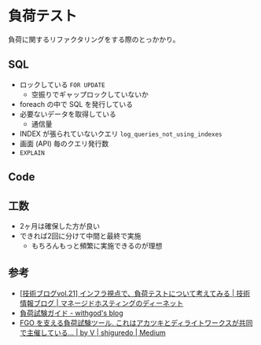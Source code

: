 # 負荷テスト
負荷に関するリファクタリングをする際のとっかかり。

## SQL
- ロックしている `FOR UPDATE`
  - 空振りでギャップロックしていないか
- foreach の中で SQL を発行している
- 必要ないデータを取得している
  - 通信量
- INDEX が張られていないクエリ `log_queries_not_using_indexes`
- 画面 (API) 毎のクエリ発行数
- `EXPLAIN`

## Code

## 工数
- 2ヶ月は確保した方が良い
- できれば2回に分けて中間と最終で実施
  - もちろんもっと頻繁に実施できるのが理想

## 参考
- [[技術ブログvol.21] インフラ視点で、負荷テストについて考えてみる | 技術情報ブログ | マネージドホスティングのディーネット](https://www.denet.ad.jp/technology/2014/12/vol21.html)
- [負荷試験ガイド - withgod's blog](https://withgod.hatenablog.com/entry/2020/11/09/131930)
- [FGO を支える負荷試験ツール. これはアカツキとディライトワークスが共同で主催している… | by V | shiguredo | Medium](https://medium.com/shiguredo/fgo-%E3%81%AB%E6%8E%A1%E7%94%A8%E3%81%95%E3%82%8C%E3%81%9F%E8%B2%A0%E8%8D%B7%E8%A9%A6%E9%A8%93%E3%83%84%E3%83%BC%E3%83%AB-2fa3de337e20)
